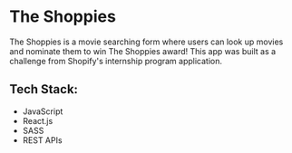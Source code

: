 # The Shoppies

The Shoppies is a movie searching form where users can look up movies and nominate them to win The Shoppies award! This app was built as a challenge from Shopify's internship program application.

## Tech Stack:
- JavaScript
- React.js
- SASS
- REST APIs
